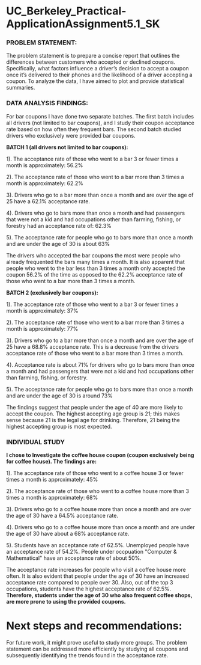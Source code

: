 # UC_Berkeley_Practical-ApplicationAssignment5.1_SK

### PROBLEM STATEMENT:
The problem statement is to prepare a concise report that outlines the differences between customers who accepted or declined coupons. Specifically, what factors influence a driver’s decision to accept a coupon once it’s delivered to their phones and the likelihood of a driver accepting a coupon. To analyze the data, I have aimed to plot and provide statistical summaries.

### DATA ANALYSIS FINDINGS:

For bar coupons I have done two separate batches. The first batch includes all drivers (not limited to bar coupons), and I study their coupon acceptance rate based on how often they frequent bars. The second batch studied drivers who exclusively were provided bar coupons. 

**BATCH 1 (all drivers not limited to bar coupons):**

1). The acceptance rate of those who went to a bar 3 or fewer times a month is approximately: 56.2%

2). The acceptance rate of those who went to a bar more than 3 times a month is approximately: 62.2%

3). Drivers who go to a bar more than once a month and are over the age of 25 have a 62.1% acceptance rate.

4). Drivers who go to bars more than once a month and had passengers that were not a kid and had occupations other than farming, fishing, or forestry had an acceptance rate of: 62.3%

5). The acceptance rate for people who go to bars more than once a month and are under the age of 30 is about 63%

The drivers who accepted the bar coupons the most were people who already frequented the bars many times a month. It is also apparent that people who went to the bar less than 3 times a month only accepted the coupon 56.2% of the time as opposed to the 62.2% acceptance rate of those who went to a bar more than 3 times a month. 

**BATCH 2 (exclusively bar coupons):**

1). The acceptance rate of those who went to a bar 3 or fewer times a month is approximately: 37%

2). The acceptance rate of those who went to a bar more than 3 times a month is approximately: 77%

3). Drivers who go to a bar more than once a month and are over the age of 25 have a 68.8% acceptance rate. This is a decrease from the drivers acceptance rate of those who went to a bar more than 3 times a month.

4). Acceptance rate is about 71% for drivers who go to bars more than once a month and had passengers that were not a kid and had occupations other than farming, fishing, or forestry.

5). The acceptance rate for people who go to bars more than once a month and are under the age of 30 is around 73%

 The findings suggest that people under the age of 40 are more likely to accept the coupon. The highest accepting age group is 21; this makes sense because 21 is the legal age for drinking. Therefore, 21 being the highest accepting group is most expected. 


### INDIVIDUAL STUDY
**I chose to Investigate the coffee house coupon (coupon exclusively being for coffee house). The findings are:**

1). The acceptance rate of those who went to a coffee house 3 or fewer times a month is approximately: 45%

2). The acceptance rate of those who went to a coffee house more than 3 times a month is approximately: 68%

3). Drivers who go to a coffee house more than once a month and are over the age of 30 have a 64.5% acceptance rate.

4). Drivers who go to a coffee house more than once a month and are under the age of 30 have about a 68% acceptance rate.

5). Students have an acceptance rate of 62.5%. Unemployed people have an acceptance rate of 54.2%. People under occpuation "Computer & Mathematical" have an acceptance rate of about 50%.

The acceptance rate increases for people who visit a coffee house more often. It is also evident that people under the age of 30 have an increased acceptance rate compared to people over 30. Also, out of the top 3 occupations, students have the highest acceptance rate of 62.5%. **Therefore, students under the age of 30 who also frequent coffee shops, are more prone to using the provided coupons.**

# Next steps and recommendations:

For future work, it might prove useful to study more groups. The problem statement can be addressed more efficiently by studying all coupons and subsequently identifying the trends found in the acceptance rate.


